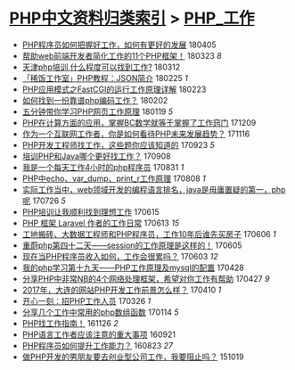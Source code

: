 [PHP中文资料归类索引](../README.md) > [PHP_工作](PHP_工作.md)
====
- [PHP程序员如何把握好工作，如何有更好的发展](http://jkwz.applinzi.com/ittc/7088176707930686481.html#PHP%E7%A8%8B%E5%BA%8F%E5%91%98%E5%A6%82%E4%BD%95%E6%8A%8A%E6%8F%A1%E5%A5%BD%E5%B7%A5%E4%BD%9C%EF%BC%8C%E5%A6%82%E4%BD%95%E6%9C%89%E6%9B%B4%E5%A5%BD%E7%9A%84%E5%8F%91%E5%B1%95) 180405  
- [帮助web前端开发者简化工作的11个PHP框架！](http://jkwz.applinzi.com/ittc/7083707334457295889.html#%E5%B8%AE%E5%8A%A9web%E5%89%8D%E7%AB%AF%E5%BC%80%E5%8F%91%E8%80%85%E7%AE%80%E5%8C%96%E5%B7%A5%E4%BD%9C%E7%9A%8411%E4%B8%AAPHP%E6%A1%86%E6%9E%B6%EF%BC%81) 180323 *8* 
- [天津php培训,什么程度可以找到工作?](http://jkwz.applinzi.com/ittc/7079596844672091147.html#%E5%A4%A9%E6%B4%A5php%E5%9F%B9%E8%AE%AD%2C%E4%BB%80%E4%B9%88%E7%A8%8B%E5%BA%A6%E5%8F%AF%E4%BB%A5%E6%89%BE%E5%88%B0%E5%B7%A5%E4%BD%9C%3F) 180312  
- [「稀饭工作室」PHP教程：JSON简介](http://jkwz.applinzi.com/ittc/7074118965171586054.html#%E3%80%8C%E7%A8%80%E9%A5%AD%E5%B7%A5%E4%BD%9C%E5%AE%A4%E3%80%8DPHP%E6%95%99%E7%A8%8B%EF%BC%9AJSON%E7%AE%80%E4%BB%8B) 180225 *1* 
- [PHP应用模式之FastCGI的运行工作原理详解](http://jkwz.applinzi.com/ittc/7073193144567202827.html#PHP%E5%BA%94%E7%94%A8%E6%A8%A1%E5%BC%8F%E4%B9%8BFastCGI%E7%9A%84%E8%BF%90%E8%A1%8C%E5%B7%A5%E4%BD%9C%E5%8E%9F%E7%90%86%E8%AF%A6%E8%A7%A3) 180223  
- [如何找到一份靠谱php编码工作？](http://jkwz.applinzi.com/ittc/7065500838649136139.html#%E5%A6%82%E4%BD%95%E6%89%BE%E5%88%B0%E4%B8%80%E4%BB%BD%E9%9D%A0%E8%B0%B1php%E7%BC%96%E7%A0%81%E5%B7%A5%E4%BD%9C%EF%BC%9F) 180202  
- [五分钟带你学习PHP网页工作原理](http://jkwz.applinzi.com/ittc/7060251364112729095.html#%E4%BA%94%E5%88%86%E9%92%9F%E5%B8%A6%E4%BD%A0%E5%AD%A6%E4%B9%A0PHP%E7%BD%91%E9%A1%B5%E5%B7%A5%E4%BD%9C%E5%8E%9F%E7%90%86) 180119 *5* 
- [PHP在计算方面的应用，掌握BC数学就等于掌握了工作窍门](http://jkwz.applinzi.com/ittc/7045187703316939792.html#PHP%E5%9C%A8%E8%AE%A1%E7%AE%97%E6%96%B9%E9%9D%A2%E7%9A%84%E5%BA%94%E7%94%A8%EF%BC%8C%E6%8E%8C%E6%8F%A1BC%E6%95%B0%E5%AD%A6%E5%B0%B1%E7%AD%89%E4%BA%8E%E6%8E%8C%E6%8F%A1%E4%BA%86%E5%B7%A5%E4%BD%9C%E7%AA%8D%E9%97%A8) 171209  
- [作为一个互联网工作者，你是如何看待PHP未来发展趋势？](http://jkwz.applinzi.com/ittc/7036580754979554320.html#%E4%BD%9C%E4%B8%BA%E4%B8%80%E4%B8%AA%E4%BA%92%E8%81%94%E7%BD%91%E5%B7%A5%E4%BD%9C%E8%80%85%EF%BC%8C%E4%BD%A0%E6%98%AF%E5%A6%82%E4%BD%95%E7%9C%8B%E5%BE%85PHP%E6%9C%AA%E6%9D%A5%E5%8F%91%E5%B1%95%E8%B6%8B%E5%8A%BF%EF%BC%9F) 171116  
- [PHP开发工程师找工作，这些题你应该知道的](http://jkwz.applinzi.com/ittc/7016568192359728144.html#PHP%E5%BC%80%E5%8F%91%E5%B7%A5%E7%A8%8B%E5%B8%88%E6%89%BE%E5%B7%A5%E4%BD%9C%EF%BC%8C%E8%BF%99%E4%BA%9B%E9%A2%98%E4%BD%A0%E5%BA%94%E8%AF%A5%E7%9F%A5%E9%81%93%E7%9A%84) 170923 *5* 
- [培训PHP和Java哪个更好找工作？](http://jkwz.applinzi.com/ittc/7010881167694496784.html#%E5%9F%B9%E8%AE%ADPHP%E5%92%8CJava%E5%93%AA%E4%B8%AA%E6%9B%B4%E5%A5%BD%E6%89%BE%E5%B7%A5%E4%BD%9C%EF%BC%9F) 170908  
- [我是一个每天工作4小时的php程序员](http://jkwz.applinzi.com/ittc/7008067988631323665.html#%E6%88%91%E6%98%AF%E4%B8%80%E4%B8%AA%E6%AF%8F%E5%A4%A9%E5%B7%A5%E4%BD%9C4%E5%B0%8F%E6%97%B6%E7%9A%84php%E7%A8%8B%E5%BA%8F%E5%91%98) 170831 *1* 
- [PHP中echo、var_dump、print_r工作原理](http://jkwz.applinzi.com/ittc/6999011028510442513.html#PHP%E4%B8%ADecho%E3%80%81var_dump%E3%80%81print_r%E5%B7%A5%E4%BD%9C%E5%8E%9F%E7%90%86) 170808 *1* 
- [实际工作当中，web领域开发的编程语言排名，java是毋庸置疑的第一，php呢](http://jkwz.applinzi.com/ittc/6994578831154086928.html#%E5%AE%9E%E9%99%85%E5%B7%A5%E4%BD%9C%E5%BD%93%E4%B8%AD%EF%BC%8Cweb%E9%A2%86%E5%9F%9F%E5%BC%80%E5%8F%91%E7%9A%84%E7%BC%96%E7%A8%8B%E8%AF%AD%E8%A8%80%E6%8E%92%E5%90%8D%EF%BC%8Cjava%E6%98%AF%E6%AF%8B%E5%BA%B8%E7%BD%AE%E7%96%91%E7%9A%84%E7%AC%AC%E4%B8%80%EF%BC%8Cphp%E5%91%A2) 170726 *5* 
- [PHP培训让我顺利找到理想工作](http://jkwz.applinzi.com/ittc/6979336043449811972.html#PHP%E5%9F%B9%E8%AE%AD%E8%AE%A9%E6%88%91%E9%A1%BA%E5%88%A9%E6%89%BE%E5%88%B0%E7%90%86%E6%83%B3%E5%B7%A5%E4%BD%9C) 170615  
- [PHP 框架 Laravel 作者的工作日常](http://jkwz.applinzi.com/ittc/6978686850947351557.html#PHP+%E6%A1%86%E6%9E%B6+Laravel+%E4%BD%9C%E8%80%85%E7%9A%84%E5%B7%A5%E4%BD%9C%E6%97%A5%E5%B8%B8) 170613 *15* 
- [工地搬砖、大数据工程师和PHP程序员，工作10年后谁先买房子](http://jkwz.applinzi.com/ittc/6976110695769703428.html#%E5%B7%A5%E5%9C%B0%E6%90%AC%E7%A0%96%E3%80%81%E5%A4%A7%E6%95%B0%E6%8D%AE%E5%B7%A5%E7%A8%8B%E5%B8%88%E5%92%8CPHP%E7%A8%8B%E5%BA%8F%E5%91%98%EF%BC%8C%E5%B7%A5%E4%BD%9C10%E5%B9%B4%E5%90%8E%E8%B0%81%E5%85%88%E4%B9%B0%E6%88%BF%E5%AD%90) 170606 *1* 
- [重蔚php第四十二天——session的工作原理是这样的！](http://jkwz.applinzi.com/ittc/6975821122078508037.html#%E9%87%8D%E8%94%9Aphp%E7%AC%AC%E5%9B%9B%E5%8D%81%E4%BA%8C%E5%A4%A9%E2%80%94%E2%80%94session%E7%9A%84%E5%B7%A5%E4%BD%9C%E5%8E%9F%E7%90%86%E6%98%AF%E8%BF%99%E6%A0%B7%E7%9A%84%EF%BC%81) 170605  
- [现在当PHP程序员收入如何，工作会很累吗？](http://jkwz.applinzi.com/ittc/6974497481776694277.html#%E7%8E%B0%E5%9C%A8%E5%BD%93PHP%E7%A8%8B%E5%BA%8F%E5%91%98%E6%94%B6%E5%85%A5%E5%A6%82%E4%BD%95%EF%BC%8C%E5%B7%A5%E4%BD%9C%E4%BC%9A%E5%BE%88%E7%B4%AF%E5%90%97%EF%BC%9F) 170603 *12* 
- [我的php学习第十九天——PHP工作原理及mysql的配置](http://jkwz.applinzi.com/ittc/6961506419181356036.html#%E6%88%91%E7%9A%84php%E5%AD%A6%E4%B9%A0%E7%AC%AC%E5%8D%81%E4%B9%9D%E5%A4%A9%E2%80%94%E2%80%94PHP%E5%B7%A5%E4%BD%9C%E5%8E%9F%E7%90%86%E5%8F%8Amysql%E7%9A%84%E9%85%8D%E7%BD%AE) 170428  
- [分享PHP中非常NB的4个网络处理框架，希望对你工作有帮助](http://jkwz.applinzi.com/ittc/6961264501885240325.html#%E5%88%86%E4%BA%ABPHP%E4%B8%AD%E9%9D%9E%E5%B8%B8NB%E7%9A%844%E4%B8%AA%E7%BD%91%E7%BB%9C%E5%A4%84%E7%90%86%E6%A1%86%E6%9E%B6%EF%BC%8C%E5%B8%8C%E6%9C%9B%E5%AF%B9%E4%BD%A0%E5%B7%A5%E4%BD%9C%E6%9C%89%E5%B8%AE%E5%8A%A9) 170427 *9* 
- [2017年，大连的网站PHP开发工作前景怎么样？](http://jkwz.applinzi.com/ittc/6954906448835380229.html#2017%E5%B9%B4%EF%BC%8C%E5%A4%A7%E8%BF%9E%E7%9A%84%E7%BD%91%E7%AB%99PHP%E5%BC%80%E5%8F%91%E5%B7%A5%E4%BD%9C%E5%89%8D%E6%99%AF%E6%80%8E%E4%B9%88%E6%A0%B7%EF%BC%9F) 170410 *1* 
- [开心一刻：招PHP工作人员](http://jkwz.applinzi.com/ittc/6949463695787820037.html#%E5%BC%80%E5%BF%83%E4%B8%80%E5%88%BB%EF%BC%9A%E6%8B%9BPHP%E5%B7%A5%E4%BD%9C%E4%BA%BA%E5%91%98) 170326 *1* 
- [分享几个工作中常用的php数组函数](http://jkwz.applinzi.com/ittc/6923085430173205508.html#%E5%88%86%E4%BA%AB%E5%87%A0%E4%B8%AA%E5%B7%A5%E4%BD%9C%E4%B8%AD%E5%B8%B8%E7%94%A8%E7%9A%84php%E6%95%B0%E7%BB%84%E5%87%BD%E6%95%B0) 170114 *5* 
- [PHP找工作指南！](http://jkwz.applinzi.com/ittc/6904726977235125252.html#PHP%E6%89%BE%E5%B7%A5%E4%BD%9C%E6%8C%87%E5%8D%97%EF%BC%81) 161126 *2* 
- [PHP语言工作者应该注意的重大事项](http://jkwz.applinzi.com/ittc/6880333876651623428.html#PHP%E8%AF%AD%E8%A8%80%E5%B7%A5%E4%BD%9C%E8%80%85%E5%BA%94%E8%AF%A5%E6%B3%A8%E6%84%8F%E7%9A%84%E9%87%8D%E5%A4%A7%E4%BA%8B%E9%A1%B9) 160921  
- [PHP程序员如何提升工作能力？](http://jkwz.applinzi.com/ittc/6869588509286990852.html#PHP%E7%A8%8B%E5%BA%8F%E5%91%98%E5%A6%82%E4%BD%95%E6%8F%90%E5%8D%87%E5%B7%A5%E4%BD%9C%E8%83%BD%E5%8A%9B%EF%BC%9F) 160823 *27* 
- [做PHP开发的男朋友要去创业型公司工作，我要阻止吗？](http://jkwz.applinzi.com/ittc/6754916442372097028.html#%E5%81%9APHP%E5%BC%80%E5%8F%91%E7%9A%84%E7%94%B7%E6%9C%8B%E5%8F%8B%E8%A6%81%E5%8E%BB%E5%88%9B%E4%B8%9A%E5%9E%8B%E5%85%AC%E5%8F%B8%E5%B7%A5%E4%BD%9C%EF%BC%8C%E6%88%91%E8%A6%81%E9%98%BB%E6%AD%A2%E5%90%97%EF%BC%9F) 151019  
